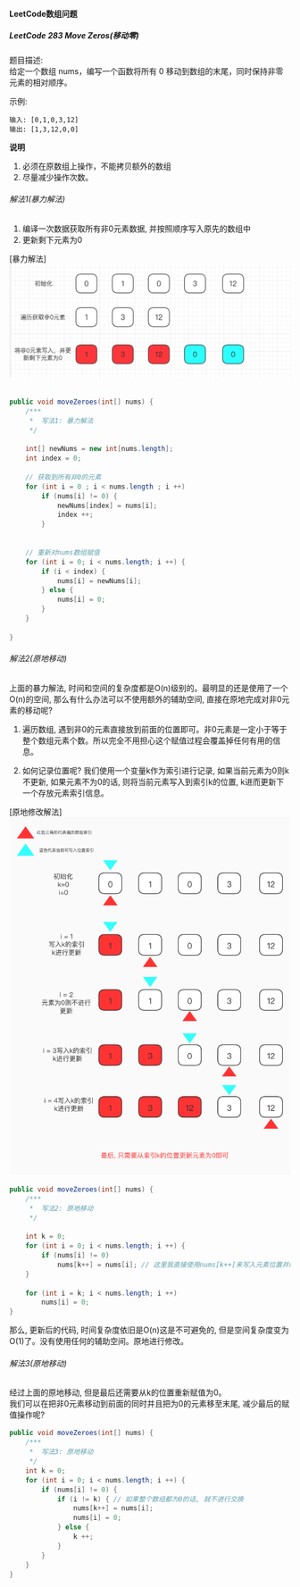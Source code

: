#### LeetCode数组问题

##### LeetCode 283 Move Zeros(移动零)

题目描述:  
给定一个数组 nums，编写一个函数将所有 0 移动到数组的末尾，同时保持非零元素的相对顺序。

示例:
```text
输入: [0,1,0,3,12]
输出: [1,3,12,0,0]
```
**说明**
1. 必须在原数组上操作，不能拷贝额外的数组
2. 尽量减少操作次数。


###### 解法1(暴力解法)
  1. 编译一次数据获取所有非0元素数据, 并按照顺序写入原先的数组中
  2. 更新剩下元素为0

[暴力解法]
![1-1](https://github.com/basebase/img_server/blob/master/leetcode/array/array01.png?raw=true)

```java

public void moveZeroes(int[] nums) {
    /***
     *  写法1: 暴力解法
     */

    int[] newNums = new int[nums.length];
    int index = 0;

    // 获取到所有非0的元素
    for (int i = 0 ; i < nums.length ; i ++)
        if (nums[i] != 0) {
            newNums[index] = nums[i];
            index ++;
        }


    // 重新对nums数组赋值
    for (int i = 0; i < nums.length; i ++) {
        if (i < index) {
            nums[i] = newNums[i];
        } else {
            nums[i] = 0;
        }
    }

}
```

###### 解法2(原地移动)
上面的暴力解法, 时间和空间的复杂度都是O(n)级别的。最明显的还是使用了一个O(n)的空间, 那么有什么办法可以不使用额外的辅助空间, 直接在原地完成对非0元素的移动呢?


1. 遍历数组, 遇到非0的元素直接放到前面的位置即可。非0元素是一定小于等于整个数组元素个数。所以完全不用担心这个赋值过程会覆盖掉任何有用的信息。

2. 如何记录位置呢? 我们使用一个变量k作为索引进行记录, 如果当前元素为0则k不更新, 如果元素不为0的话, 则将当前元素写入到索引k的位置, k进而更新下一个存放元素索引信息。

[原地修改解法]
![1-1](https://github.com/basebase/img_server/blob/master/leetcode/array/array02.jpg?raw=true)



```java
public void moveZeroes(int[] nums) {
    /***
     *  写法2: 原地移动
     */

    int k = 0;
    for (int i = 0; i < nums.length; i ++) {
        if (nums[i] != 0)
            nums[k++] = nums[i]; // 这里我直接使用nums[k++]来写入元素位置并维护k要写入的下一个索引位置, 如果看不明白, 可以分成两段来写
    }

    for (int i = k; i < nums.length; i ++)
        nums[i] = 0;
}
```

那么, 更新后的代码, 时间复杂度依旧是O(n)这是不可避免的, 但是空间复杂度变为O(1)了。没有使用任何的辅助空间。原地进行修改。


###### 解法3(原地移动)
经过上面的原地移动, 但是最后还需要从k的位置重新赋值为0。  
我们可以在把非0元素移动到前面的同时并且把为0的元素移至末尾, 减少最后的赋值操作呢?

```java
public void moveZeroes(int[] nums) {
    /***
     *  写法3: 原地移动
     */
    int k = 0;
    for (int i = 0; i < nums.length; i ++) {
        if (nums[i] != 0) {
            if (i != k) { // 如果整个数组都为0的话, 就不进行交换
                nums[k++] = nums[i];
                nums[i] = 0;
            } else {
                k ++;
            }
        }
    }
}
```
